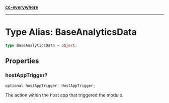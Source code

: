 [**cc-everywhere**](../../../../../index.md)

***

# Type Alias: BaseAnalyticsData

```ts
type BaseAnalyticsData = object;
```

## Properties

<a id="hostapptrigger"></a>

### hostAppTrigger?

```ts
optional hostAppTrigger: HostAppTrigger;
```

The action within the host app that triggered the module.
